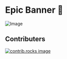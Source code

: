 # Epic Banner 🚀

![Image](https://ih1.redbubble.net/image.5472413949.3261/bg,f8f8f8-flat,750x,075,f-pad,750x1000,f8f8f8.jpg)

## Contributers 
<a href="https://github.com/RealTeamRocket/rocket-app/graphs/contributors">
  <img src="https://contrib.rocks/image?repo=RealTeamRocket/rocket-app" alt="contrib.rocks image" />
</a>

<!--

**Here are some ideas to get you started:**

🙋‍♀️ A short introduction - what is your organization all about?
🌈 Contribution guidelines - how can the community get involved?
👩‍💻 Useful resources - where can the community find your docs? Is there anything else the community should know?
🍿 Fun facts - what does your team eat for breakfast?
🧙 Remember, you can do mighty things with the power of [Markdown](https://docs.github.com/github/writing-on-github/getting-started-with-writing-and-formatting-on-github/basic-writing-and-formatting-syntax)
-->
